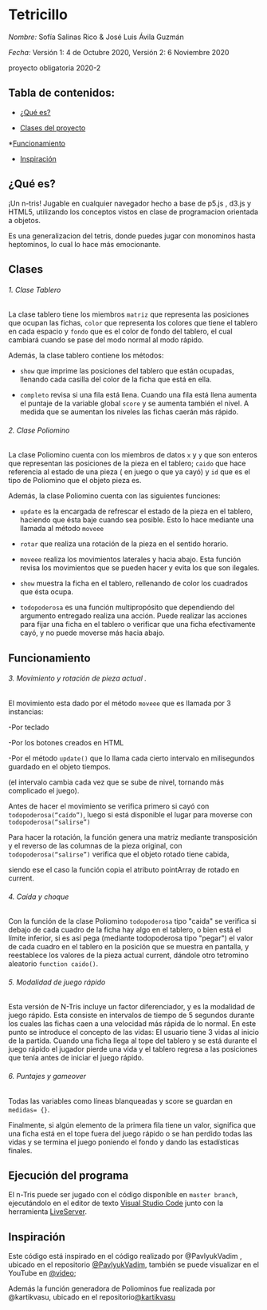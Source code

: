 # Tetricillo 

*Nombre:* Sofía Salinas Rico & José Luis Ávila Guzmán  

*Fecha:* Versión 1: 4 de Octubre 2020, Versión 2: 6 Noviembre 2020 

proyecto obligatoria 2020-2 

 

## Tabla de contenidos: 

* [¿Qué es?](#qué-es) 

* [Clases del proyecto](#Clases) 

*[Funcionamiento](#Funcionamiento) 

* [Inspiración](#inspiración) 

 

## ¿Qué es? 

¡Un n-tris! Jugable en cualquier navegador hecho a base de p5.js , d3.js y HTML5, utilizando los conceptos vistos en clase de programacion orientada a objetos. 

Es una generalizacion del tetris, donde puedes jugar con monominos hasta heptominos, lo cual lo hace más emocionante. 

## Clases 

###### 1. Clase Tablero 

La clase tablero tiene los miembros `matriz` que representa las posiciones que ocupan las fichas, `color` que representa los colores que tiene el tablero en cada espacio y `fondo` que es el color de fondo del tablero, el cual cambiará cuando se pase del modo normal al modo rápido. 

Además, la clase tablero contiene los métodos:  

* `show` que imprime las posiciones del tablero que están ocupadas, llenando cada casilla del color de la ficha que está en ella.  

* `completo` revisa si una fila está llena. Cuando una fila está llena aumenta el puntaje de la variable global `score` y se aumenta también el nivel. A medida que se aumentan los niveles las fichas caerán más rápido. 

 

###### 2. Clase Poliomino 

La clase Poliomino cuenta con los miembros de datos `x` y `y` que son enteros que representan las posiciones de la pieza en el tablero; `caido` que hace referencia al estado de una pieza ( en juego o que ya cayó) y `id` que es el tipo de Poliomino que el objeto pieza es.  

Además, la clase Poliomino cuenta con las siguientes funciones:  

* `update` es la encargada de refrescar el estado de la pieza en el tablero, haciendo que ésta baje cuando sea posible. Esto lo hace mediante una llamada al método `moveee` 

* `rotar` que realiza una rotación de la pieza en el sentido horario. 

* `moveee` realiza los movimientos laterales y hacia abajo. Esta función revisa los movimientos que se pueden hacer y evita los que son ilegales. 

* `show` muestra la ficha en el tablero, rellenando de color los cuadrados que ésta ocupa. 

* `todopoderosa` es una función multipropósito que dependiendo del argumento entregado realiza una acción. Puede realizar las acciones para fijar una ficha en el tablero o verificar que una ficha efectivamente cayó, y no puede moverse más hacia abajo. 

 

## Funcionamiento 

###### 3. Movimiento y rotación de pieza actual . 

El movimiento esta dado por el método `moveee` que es llamada por 3 instancias: 

-Por teclado 

-Por los botones creados en HTML 

-Por el método `update()` que lo llama cada cierto intervalo en milisegundos guardado en el objeto tiempos. 

(el intervalo cambia cada vez que se sube de nivel, tornando más complicado el juego). 

 

Antes de hacer el movimiento se verifica primero si cayó con `todopoderosa(“caído”)`, luego si está disponible el lugar para moverse con `todopoderosa(“salirse”) ` 

 

Para hacer la rotación, la función genera una matriz mediante transposición y el reverso de las columnas de la pieza original, con `todopoderosa(“salirse”)` verifica que el objeto rotado tiene cabida,  

siendo ese el caso la función copia el atributo pointArray de rotado en current. 

 

###### 4. Caída y choque 

Con la función de la clase Poliomino `todopoderosa` tipo "caida" se verifica si debajo de cada cuadro de la ficha hay algo en el tablero, o bien está el límite inferior, si es así pega (mediante todopoderosa tipo "pegar") el valor de cada cuadro en el tablero en la posición que se muestra en pantalla, y reestablece los valores de la pieza actual current, dándole otro tetromino aleatorio `function caido()`. 

 

 

######  5. Modalidad de juego rápido 

Esta versión de N-Tris incluye un factor diferenciador, y es la modalidad de juego rápido. Esta consiste en intervalos de tiempo de 5 segundos durante los cuales las fichas caen a una velocidad más rápida de lo normal. En este punto se introduce el concepto de las vidas: El usuario tiene 3 vidas al inicio de la partida. Cuando una ficha llega al tope del tablero y se está durante el juego rápido el jugador pierde una vida y el tablero regresa a las posiciones que tenía antes de iniciar el juego rápido. 

###### 6. Puntajes y gameover 

Todas las variables como líneas blanqueadas y score se guardan en `medidas= {}`.  

 

Finalmente, si algún elemento de la primera fila tiene un valor, significa que una ficha está en el tope fuera del juego rápido o se han perdido todas las vidas y se termina el juego poniendo el fondo y dando las estadísticas finales.  

 

## Ejecución del programa 

El n-Tris puede ser jugado con el código disponible en `master branch`, ejecutándolo en el editor de texto [Visual Studio Code][1] junto con la herramienta [LiveServer][2]. 

 

## Inspiración 

 

Este código está inspirado en el código realizado por @PavlyukVadim , ubicado en el repositorio [@PavlyukVadim](https://github.com/amadevBox/tetris), también se puede visualizar en el YouTube en [@video](https://www.youtube.com/watch?v=iBNglVi9qww); 

Además la función generadora de Poliominos fue realizada por @kartikvasu, ubicado en el repositorio[@kartikvasu](https://github.com/kartikvasu/polyominogenerator) 

 

 

  [1]: https://code.visualstudio.com/ 

  [2]: https://marketplace.visualstudio.com/items?itemName=ritwickdey.LiveServer 
